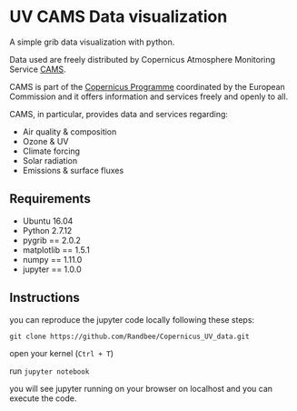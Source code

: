 UV CAMS Data visualization
==================

A simple grib data visualization with python.

Data used are freely distributed by Copernicus Atmosphere Monitoring Service [CAMS](https://atmosphere.copernicus.eu/).

CAMS is part of the [Copernicus Programme](http://www.copernicus.eu/) coordinated by the European Commission and it offers information and services freely and openly to all.

CAMS, in particular, provides data and services regarding:

* Air quality & composition
* Ozone & UV
* Climate forcing
* Solar radiation
* Emissions & surface fluxes

## Requirements

* Ubuntu 16.04
* Python 2.7.12
* pygrib == 2.0.2
* matplotlib == 1.5.1
* numpy == 1.11.0
* jupyter == 1.0.0

## Instructions

you can reproduce the jupyter code locally following these steps:

`git clone https://github.com/Randbee/Copernicus_UV_data.git`

open your kernel (`Ctrl + T`)

run `jupyter notebook`

you will see jupyter running on your browser on localhost and you can execute the code.
